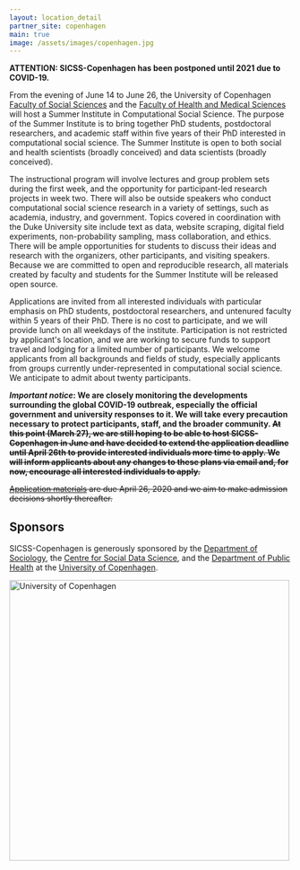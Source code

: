 ```yaml
---
layout: location_detail
partner_site: copenhagen
main: true
image: /assets/images/copenhagen.jpg
---
```


**ATTENTION: SICSS-Copenhagen has been postponed until 2021 due to COVID-19.**

From the evening of June 14 to June 26, the University of Copenhagen [Faculty of Social Sciences](https://socialsciences.ku.dk/) and the [Faculty of Health and Medical Sciences](https://healthsciences.ku.dk/) will host a Summer Institute in Computational Social Science. The purpose of the Summer Institute is to bring together PhD students, postdoctoral researchers, and academic staff within five years of their PhD interested in computational social science. The Summer Institute is open to both social and health scientists (broadly conceived) and data scientists (broadly conceived). 

The instructional program will involve lectures and group problem sets during the first week, and the opportunity for participant-led research projects in week two. There will also be outside speakers who conduct computational social science research in a variety of settings, such as academia, industry, and government. Topics covered in coordination with the Duke University site include text as data, website scraping, digital field experiments, non-probability sampling, mass collaboration, and ethics. There will be ample opportunities for students to discuss their ideas and research with the organizers, other participants, and visiting speakers. Because we are committed to open and reproducible research, all materials created by faculty and students for the Summer Institute will be released open source. 

Applications are invited from all interested individuals with particular emphasis on PhD students, postdoctoral researchers, and untenured faculty within 5 years of their PhD. There is no cost to participate, and we will provide lunch on all weekdays of the institute. Participation is not restricted by applicant's location, and we are working to secure funds to support travel and lodging for a limited number of participants. We welcome applicants from all backgrounds and fields of study, especially applicants from groups currently under-represented in computational social science. We anticipate to admit about twenty participants.

**_Important notice_: We are closely monitoring the developments surrounding the global COVID-19 outbreak, especially the official government and university responses to it. We will take every precaution necessary to protect participants, staff, and the broader community. ~~At this point (March 27), we are still hoping to be able to host SICSS-Copenhagen in June and have decided to extend the application deadline until April 26th to provide interested individuals more time to apply. We will inform applicants about any changes to these plans via email and, for now, encourage all interested individuals to apply.~~**

~~[Application materials](https://compsocialscience.github.io/summer-institute/2020/copenhagen/apply) are due April 26, 2020 and we aim to make admission decisions shortly thereafter.~~

## Sponsors

SICSS-Copenhagen is generously sponsored by the [Department of Sociology](https://sociology.ku.dk), the [Centre for Social Data Science](https://sodas.ku.dk/), and the [Department of Public Health](https://publichealth.ku.dk/) at the [University of Copenhagen](https://www.ku.dk/english/).

<img class="img-responsive" alt="University of Copenhagen" src="{{ site.baseurl }}{% link 2020/copenhagen/images/ku-logo.png %}" width = "500">
